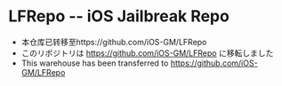 # LFRepo -- iOS Jailbreak Repo
- 本仓库已转移至https://github.com/iOS-GM/LFRepo
- このリポジトリは https://github.com/iOS-GM/LFRepo に移転しました
- This warehouse has been transferred to https://github.com/iOS-GM/LFRepo
